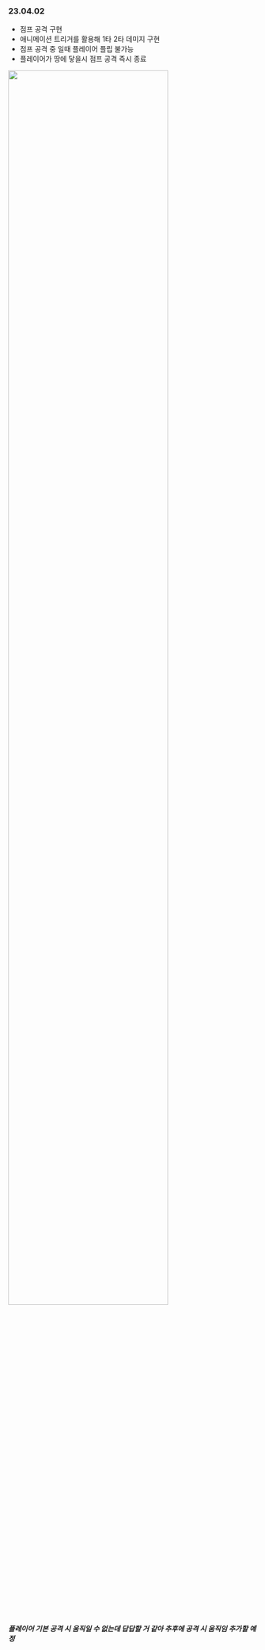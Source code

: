 ### 23.04.02
* 점프 공격 구현
* 애니메이션 트리거를 활용해 1타 2타 데미지 구현
* 점프 공격 중 일때 플레이어 플립 불가능
* 플레이어가 땅에 닿을시 점프 공격 즉시 종료

<img width ="80%" src="https://user-images.githubusercontent.com/86179438/229365864-bd0c0c2c-d9fc-4f27-b329-ae2a5022bda6.mp4"/>

##### 플레이어 기본 공격 시 움직일 수 없는데 답답할 거 같아 추후에 공격 시 움직임 추가할 예정
